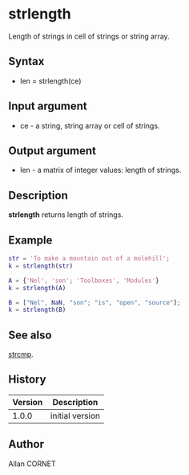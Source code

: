 

# strlength

Length of strings in cell of strings or string array.

## Syntax

- len = strlength(ce)

## Input argument

 - ce - a string, string array or cell of strings.

## Output argument

 - len - a matrix of integer values: length of strings.

## Description

<b>strlength</b> returns length of strings.

## Example

```matlab
str = 'To make a mountain out of a molehill';
k = strlength(str)

A = {'Nel', 'son'; 'Toolboxes', 'Modules'}
k = strlength(A)

B = ["Nel", NaN, "son"; "is", "open", "source"];
k = strlength(B)
```

## See also

[strcmp](strcmp.md).
## History

|Version|Description|
|------|------|
|1.0.0|initial version|


## Author

Allan CORNET



